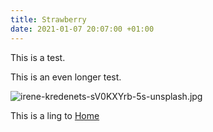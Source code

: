 ```yaml
---
title: Strawberry
date: 2021-01-07 20:07:00 +01:00
---
```


This is a test.

This is an even longer test.

![irene-kredenets-sV0KXYrb-5s-unsplash.jpg](/uploads/irene-kredenets-sV0KXYrb-5s-unsplash.jpg)

This is a ling to [Home](/)